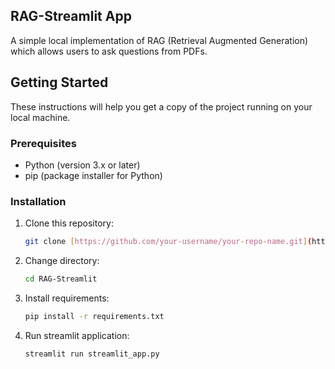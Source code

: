 ## RAG-Streamlit App

A simple local implementation of RAG (Retrieval Augmented Generation) which allows users to ask questions from PDFs.

## Getting Started

These instructions will help you get a copy of the project running on your local machine.

### Prerequisites

* Python (version 3.x or later) 
* pip (package installer for Python)

### Installation

1. Clone this repository:
   ```bash
   git clone [https://github.com/your-username/your-repo-name.git](https://github.com/your-username/RAG-Streamlit.git)


2. Change directory:
   ```bash
   cd RAG-Streamlit

3. Install requirements:
   ```bash
   pip install -r requirements.txt

3. Run streamlit application:
   ```bash
   streamlit run streamlit_app.py

